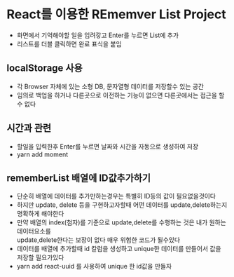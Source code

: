 # React를 이용한 REmemver List Project

- 화면에서 기억해야할 일을 입려갛고 Enter를 누르면 List에 추가
- 리스트를 더블 클릭하면 완료 표식을 붙임

## localStorage 사용

- 각 Browser 자체에 있는 소형 DB, 문자열형 데이터를 저장할수 있는 공간
- 임의로 백업을 하거나 다른곳으로 이전하는 기능이 없으면 다른곳에서는 접근을 할수 없다

## 시간과 관련

- 할일을 입력한후 Enter를 누르면 날짜와 시간을 자동으로 생성하여 저장
- yarn add moment

## rememberList 배열에 ID값추가하기

- 단순히 배열에 데이터를 추가만하는경우는 특별히 ID등의 값이 필요없을것이다
- 하지만 update, delete 등을 구현하고자할때 어떤 데이터를 update,delete하는지 명확하게 해야한다
- 만약 배열의 index(첨자)를 기준으로 update,delete를 수행하는 것은 내가 원하는 데이터요소를  
  update,delete한다는 보장이 없다 매우 위험한 코드가 될수있다
- 데이터를 배열에 추가할때 id 칼럼을 생성하고 unique한 데이터를 만들어서 값을 저장할 필요가있다
- yarn add react-uuid 를 사용하여 unique 한 id값을 만들자
